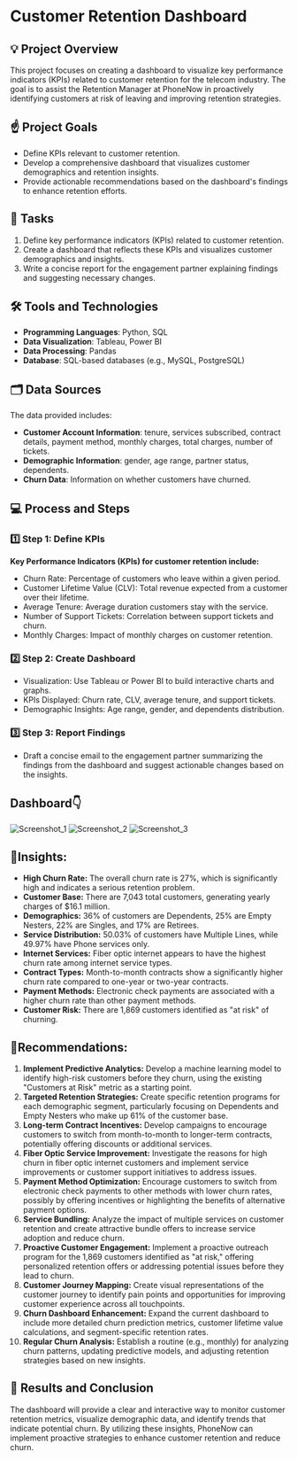# Customer Retention Dashboard

## 💡 Project Overview

This project focuses on creating a dashboard to visualize key performance indicators (KPIs) related to customer retention for the telecom industry. The goal is to assist the Retention Manager at PhoneNow in proactively identifying customers at risk of leaving and improving retention strategies.

## ☝️ Project Goals

- Define KPIs relevant to customer retention.
- Develop a comprehensive dashboard that visualizes customer demographics and retention insights.
- Provide actionable recommendations based on the dashboard's findings to enhance retention efforts.

## 💼 Tasks

1. Define key performance indicators (KPIs) related to customer retention.
2. Create a dashboard that reflects these KPIs and visualizes customer demographics and insights.
3. Write a concise report for the engagement partner explaining findings and suggesting necessary changes.

## 🛠️ Tools and Technologies

- **Programming Languages**: Python, SQL
- **Data Visualization**: Tableau, Power BI
- **Data Processing**: Pandas
- **Database**: SQL-based databases (e.g., MySQL, PostgreSQL)

## 🗂️ Data Sources

The data provided includes:
- **Customer Account Information**: tenure, services subscribed, contract details, payment method, monthly charges, total charges, number of tickets.
- **Demographic Information**: gender, age range, partner status, dependents.
- **Churn Data**: Information on whether customers have churned.

## 💻 Process and Steps
### 1️⃣ Step 1: Define KPIs
**Key Performance Indicators (KPIs) for customer retention include:**
- Churn Rate: Percentage of customers who leave within a given period.
- Customer Lifetime Value (CLV): Total revenue expected from a customer over their lifetime.
- Average Tenure: Average duration customers stay with the service.
- Number of Support Tickets: Correlation between support tickets and churn.
- Monthly Charges: Impact of monthly charges on customer retention.

### 2️⃣ Step 2: Create Dashboard
- Visualization: Use Tableau or Power BI to build interactive charts and graphs.
- KPIs Displayed: Churn rate, CLV, average tenure, and support tickets.
- Demographic Insights: Age range, gender, and dependents distribution.

### 3️⃣ Step 3: Report Findings
- Draft a concise email to the engagement partner summarizing the findings from the dashboard and suggest actionable changes based on the insights.

## Dashboard👇
![Screenshot_1](https://github.com/user-attachments/assets/1e79aeda-b897-4d31-ac2c-4b702dbf9ff6)
![Screenshot_2](https://github.com/user-attachments/assets/3fc13e09-0d8e-41c2-ae25-ab650cbb391d)
![Screenshot_3](https://github.com/user-attachments/assets/19ce8125-688e-4dbf-b0fc-bf2cfaa59902)

## 🌟Insights:
- **High Churn Rate:** The overall churn rate is 27%, which is significantly high and indicates a serious retention problem.
- **Customer Base:** There are 7,043 total customers, generating yearly charges of $16.1 million.
- **Demographics:** 36% of customers are Dependents, 25% are Empty Nesters, 22% are Singles, and 17% are Retirees.
- **Service Distribution:** 50.03% of customers have Multiple Lines, while 49.97% have Phone services only.
- **Internet Services:** Fiber optic internet appears to have the highest churn rate among internet service types.
- **Contract Types:** Month-to-month contracts show a significantly higher churn rate compared to one-year or two-year contracts.
- **Payment Methods:** Electronic check payments are associated with a higher churn rate than other payment methods.
- **Customer Risk:** There are 1,869 customers identified as "at risk" of churning.

## 🚀Recommendations:
1. **Implement Predictive Analytics:** Develop a machine learning model to identify high-risk customers before they churn, using the existing "Customers at Risk" metric as a starting point.
2. **Targeted Retention Strategies:** Create specific retention programs for each demographic segment, particularly focusing on Dependents and Empty Nesters who make up 61% of the customer base.
3. **Long-term Contract Incentives:** Develop campaigns to encourage customers to switch from month-to-month to longer-term contracts, potentially offering discounts or additional services.
4. **Fiber Optic Service Improvement:** Investigate the reasons for high churn in fiber optic internet customers and implement service improvements or customer support initiatives to address issues.
5. **Payment Method Optimization:** Encourage customers to switch from electronic check payments to other methods with lower churn rates, possibly by offering incentives or highlighting the benefits of alternative payment options.
6. **Service Bundling:** Analyze the impact of multiple services on customer retention and create attractive bundle offers to increase service adoption and reduce churn.
7. **Proactive Customer Engagement:** Implement a proactive outreach program for the 1,869 customers identified as "at risk," offering personalized retention offers or addressing potential issues before they lead to churn.
8. **Customer Journey Mapping:** Create visual representations of the customer journey to identify pain points and opportunities for improving customer experience across all touchpoints.
9. **Churn Dashboard Enhancement:** Expand the current dashboard to include more detailed churn prediction metrics, customer lifetime value calculations, and segment-specific retention rates.
10. **Regular Churn Analysis:** Establish a routine (e.g., monthly) for analyzing churn patterns, updating predictive models, and adjusting retention strategies based on new insights.


## 🌿 Results and Conclusion
The dashboard will provide a clear and interactive way to monitor customer retention metrics, visualize demographic data, and identify trends that indicate potential churn. By utilizing these insights, PhoneNow can implement proactive strategies to enhance customer retention and reduce churn.

